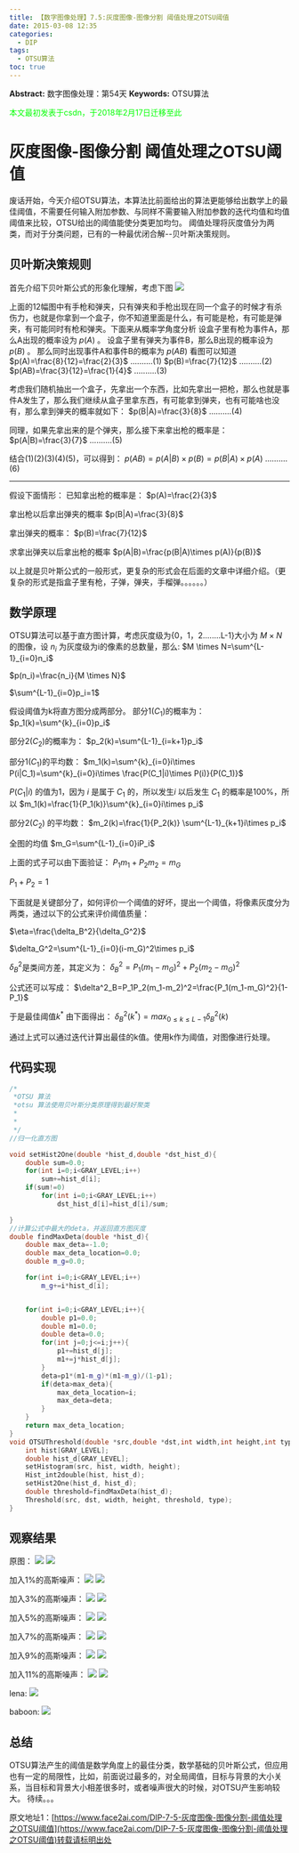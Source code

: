 ```yaml
---
title: 【数字图像处理】7.5:灰度图像-图像分割 阈值处理之OTSU阈值
date: 2015-03-08 12:35
categories:
  - DIP
tags:
  - OTSU算法
toc: true
---
```

**Abstract:** 数字图像处理：第54天
**Keywords:** OTSU算法
<!--more-->
<font color="00FF00">本文最初发表于csdn，于2018年2月17日迁移至此</font>
# 灰度图像-图像分割 阈值处理之OTSU阈值
废话开始，今天介绍OTSU算法，本算法比前面给出的算法更能够给出数学上的最佳阈值，不需要任何输入附加参数、与同样不需要输入附加参数的迭代均值和均值阈值来比较，OTSU给出的阈值能使分类更加均匀。
阈值处理将灰度值分为两类，而对于分类问题，已有的一种最优闭合解--贝叶斯决策规则。
## 贝叶斯决策规则
首先介绍下贝叶斯公式的形象化理解，考虑下图
![](https://tony4ai-1251394096.cos.ap-hongkong.myqcloud.com/blog_images/DIP-7-5-灰度图像-图像分割-阈值处理之OTSU阈值/20150308140256646.jpeg)

上面的12幅图中有手枪和弹夹，只有弹夹和手枪出现在同一个盒子的时候才有杀伤力，也就是你拿到一个盒子，你不知道里面是什么，有可能是枪，有可能是弹夹，有可能同时有枪和弹夹。下面来从概率学角度分析
设盒子里有枪为事件A，那么A出现的概率设为 $p(A)$ 。
设盒子里有弹夹为事件B，那么B出现的概率设为 $p(B)$ 。
那么同时出现事件A和事件B的概率为 $p(AB)$
看图可以知道
$p(A)=\frac{8}{12}=\frac{2}{3}$ ..........(1)
$p(B)=\frac{7}{12}$ ..........(2)
$p(AB)=\frac{3}{12}=\frac{1}{4}$ ..........(3)

考虑我们随机抽出一个盒子，先拿出一个东西，比如先拿出一把枪，那么也就是事件A发生了，那么我们继续从盒子里拿东西，有可能拿到弹夹，也有可能啥也没有，那么拿到弹夹的概率就如下：
$p(B|A)=\frac{3}{8}$ ..........(4)

同理，如果先拿出来的是个弹夹，那么接下来拿出枪的概率是：
$p(A|B)=\frac{3}{7}$ ..........(5)

结合(1)(2)(3)(4)(5)，可以得到：
$p(AB)=p(A|B)\times p(B)=p(B|A)\times p(A)$ ..........(6)


----------

假设下面情形：
已知拿出枪的概率是：
$p(A)=\frac{2}{3}$

拿出枪以后拿出弹夹的概率
$p(B|A)=\frac{3}{8}$

拿出弹夹的概率：
$p(B)=\frac{7}{12}$

求拿出弹夹以后拿出枪的概率
$p(A|B)=\frac{p(B|A)\times p(A)}{p(B)}$

以上就是贝叶斯公式的一般形式，更复杂的形式会在后面的文章中详细介绍。（更复杂的形式是指盒子里有枪，子弹，弹夹，手榴弹。。。。。。）
## 数学原理
OTSU算法可以基于直方图计算，考虑灰度级为{0，1，2........L-1}大小为 $M \times N$ 的图像，设 $n_i$ 为灰度级为i的像素的总数量，那么:
$M \times N=\sum^{L-1}_{i=0}n_i$

$p(n_i)=\frac{n_i}{M \times N}$

$\sum^{L-1}_{i=0}p_i=1$

假设阈值为k将直方图分成两部分。
部分1$(C_1)$的概率为：
$p_1(k)=\sum^{k}_{i=0}p_i$

部分2$(C_2)$的概率为：
$p_2(k)=\sum^{L-1}_{i=k+1}p_i$

部分1$(C_1)$的平均数：
$m_1(k)=\sum^{k}_{i=0}i\times P(i|C_1)=\sum^{k}_{i=0}i\times \frac{P(C_1|i)\times P(i)}{P(C_1)}$

$P(C_1|i)$ 的值为1，因为 $i$ 是属于 $C_1$ 的，所以发生$i$ 以后发生 $C_1$ 的概率是100%，所以
$m_1(k)=\frac{1}{P_1(k)}\sum^{k}_{i=0}i\times p_i$

部分2$(C_2)$ 的平均数：
$m_2(k)=\frac{1}{P_2(k)} \sum^{L-1}_{k+1}i\times p_i$


全图的均值
$m_G=\sum^{L-1}_{i=0}iP_i$

上面的式子可以由下面验证：
$P_1m_1+P_2m_2=m_G$

$P_1+P_2=1$

下面就是关键部分了，如何评价一个阈值的好坏，提出一个阈值，将像素灰度分为两类，通过以下的公式来评价阈值质量：

$\eta=\frac{\delta_B^2}{\delta_G^2}$

$\delta_G^2=\sum^{L-1}_{i=0}(i-m_G)^2\times p_i$

$\delta_B^2$是类间方差，其定义为：
$\delta_B^2=P_1(m_1-m_G)^2+P_2(m_2-m_G)^2$

公式还可以写成：
$\delta^2_B=P_1P_2(m_1-m_2)^2=\frac{P_1(m_1-m_G)^2}{1-P_1}$

于是最佳阈值$k^{*}$ 由下面得出：
$\delta^2_B(k^{*})=max_{0\leq k \leq L-1}\delta^2_B(k)$

通过上式可以通过迭代计算出最佳的k值。使用k作为阈值，对图像进行处理。
## 代码实现
```c++
/*
 *OTSU 算法
 *otsu 算法使用贝叶斯分类原理得到最好聚类
 *
 *
 */
//归一化直方图

void setHist2One(double *hist_d,double *dst_hist_d){
    double sum=0.0;
    for(int i=0;i<GRAY_LEVEL;i++)
        sum+=hist_d[i];
    if(sum!=0)
        for(int i=0;i<GRAY_LEVEL;i++)
            dst_hist_d[i]=hist_d[i]/sum;

}
//计算公式中最大的deta，并返回直方图灰度
double findMaxDeta(double *hist_d){
    double max_deta=-1.0;
    double max_deta_location=0.0;
    double m_g=0.0;

    for(int i=0;i<GRAY_LEVEL;i++)
        m_g+=i*hist_d[i];


    for(int i=0;i<GRAY_LEVEL;i++){
        double p1=0.0;
        double m1=0.0;
        double deta=0.0;
        for(int j=0;j<=i;j++){
            p1+=hist_d[j];
            m1+=j*hist_d[j];
        }
        deta=p1*(m1-m_g)*(m1-m_g)/(1-p1);
        if(deta>max_deta){
            max_deta_location=i;
            max_deta=deta;
        }
    }
    return max_deta_location;
}
void OTSUThreshold(double *src,double *dst,int width,int height,int type){
    int hist[GRAY_LEVEL];
    double hist_d[GRAY_LEVEL];
    setHistogram(src, hist, width, height);
    Hist_int2double(hist, hist_d);
    setHist2One(hist_d, hist_d);
    double threshold=findMaxDeta(hist_d);
    Threshold(src, dst, width, height, threshold, type);
}

```
## 观察结果
原图：
![](https://tony4ai-1251394096.cos.ap-hongkong.myqcloud.com/blog_images/DIP-7-5-灰度图像-图像分割-阈值处理之OTSU阈值/20150308152743862.jpeg)
![](https://tony4ai-1251394096.cos.ap-hongkong.myqcloud.com/blog_images/DIP-7-5-灰度图像-图像分割-阈值处理之OTSU阈值/20150308152907539.jpeg)

加入1%的高斯噪声：
![](https://tony4ai-1251394096.cos.ap-hongkong.myqcloud.com/blog_images/DIP-7-5-灰度图像-图像分割-阈值处理之OTSU阈值/20150308152918272.jpeg)
![](https://tony4ai-1251394096.cos.ap-hongkong.myqcloud.com/blog_images/DIP-7-5-灰度图像-图像分割-阈值处理之OTSU阈值/20150308152814765.jpeg)

加入3%的高斯噪声：
![](https://tony4ai-1251394096.cos.ap-hongkong.myqcloud.com/blog_images/DIP-7-5-灰度图像-图像分割-阈值处理之OTSU阈值/20150308152827323.jpeg)
![](https://tony4ai-1251394096.cos.ap-hongkong.myqcloud.com/blog_images/DIP-7-5-灰度图像-图像分割-阈值处理之OTSU阈值/20150308152836777.jpeg)

加入5%的高斯噪声：
![](https://tony4ai-1251394096.cos.ap-hongkong.myqcloud.com/blog_images/DIP-7-5-灰度图像-图像分割-阈值处理之OTSU阈值/20150308153000860.jpeg)
![](https://tony4ai-1251394096.cos.ap-hongkong.myqcloud.com/blog_images/DIP-7-5-灰度图像-图像分割-阈值处理之OTSU阈值/20150308153012264.jpeg)

加入7%的高斯噪声：
![](https://tony4ai-1251394096.cos.ap-hongkong.myqcloud.com/blog_images/DIP-7-5-灰度图像-图像分割-阈值处理之OTSU阈值/20150308152915106.jpeg)
![](https://tony4ai-1251394096.cos.ap-hongkong.myqcloud.com/blog_images/DIP-7-5-灰度图像-图像分割-阈值处理之OTSU阈值/20150308152932001.jpeg)

加入9%的高斯噪声：
![](https://tony4ai-1251394096.cos.ap-hongkong.myqcloud.com/blog_images/DIP-7-5-灰度图像-图像分割-阈值处理之OTSU阈值/20150308153053245.jpeg)
![](https://tony4ai-1251394096.cos.ap-hongkong.myqcloud.com/blog_images/DIP-7-5-灰度图像-图像分割-阈值处理之OTSU阈值/20150308153102277.jpeg)

加入11%的高斯噪声：
![](https://tony4ai-1251394096.cos.ap-hongkong.myqcloud.com/blog_images/DIP-7-5-灰度图像-图像分割-阈值处理之OTSU阈值/20150308153112137.jpeg)
![](https://tony4ai-1251394096.cos.ap-hongkong.myqcloud.com/blog_images/DIP-7-5-灰度图像-图像分割-阈值处理之OTSU阈值/20150308153008599.jpeg)

lena:
![](https://tony4ai-1251394096.cos.ap-hongkong.myqcloud.com/blog_images/DIP-7-5-灰度图像-图像分割-阈值处理之OTSU阈值/20150308153300433.jpeg)

baboon:
![](https://tony4ai-1251394096.cos.ap-hongkong.myqcloud.com/blog_images/DIP-7-5-灰度图像-图像分割-阈值处理之OTSU阈值/20150308153428432.jpeg)

## 总结
OTSU算法产生的阈值是数学角度上的最佳分类，数学基础的贝叶斯公式，但应用也有一定的局限性，比如，前面说过最多的，对全局阈值，目标与背景的大小关系，当目标和背景大小相差很多时，或者噪声很大的时候，对OTSU产生影响较大。
待续。。。





原文地址1：[https://www.face2ai.com/DIP-7-5-灰度图像-图像分割-阈值处理之OTSU阈值](https://www.face2ai.com/DIP-7-5-灰度图像-图像分割-阈值处理之OTSU阈值)转载请标明出处
